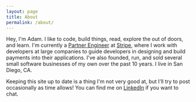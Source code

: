 ```yaml
---
layout: page
title: About
permalink: /about/
---
```


Hey, I'm Adam. I like to code, build things, read, explore the out of doors, and learn. I'm currently a [Partner Engineer](https://stripe.com/jobs/positions/partner-engineer) at [Stripe](https://stripe.com), where I work with developers at large companies to guide developers in designing and build payments into their applications. I've also founded, run, and sold several small software businesses of my own over the past 10 years. I live in San Diego, CA.  

Keeping this site up to date is a thing I'm not very good at, but I'll try to post occasionally as time allows! You can find me on [LinkedIn](https://www.linkedin.com/in/adamjstevenson/) if you want to chat.